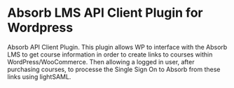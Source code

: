 # Absorb LMS API Client Plugin for Wordpress
Absorb API Client Plugin. This plugin allows WP to interface with the Absorb LMS to get course  information in order to create links to courses within WordPress/WooCommerce. Then allowing a logged in user, after purchasing courses, to processe the Single Sign On to Absorb from these links using lightSAML. 
